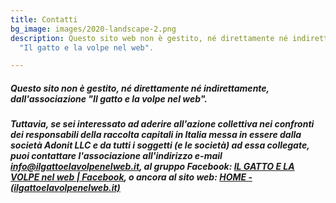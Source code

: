 ```yaml
---
title: Contatti
bg_image: images/2020-landscape-2.png
description: Questo sito web non è gestito, né direttamente né indirettamente, dall'associazione
  "Il gatto e la volpe nel web".

---
```

##### Questo sito non è gestito, né direttamente né indirettamente, dall'associazione "Il gatto e la volpe nel web".

##### Tuttavia, se sei interessato ad aderire all'azione collettiva nei confronti dei responsabili della raccolta capitali in Italia messa in essere dalla società Adonit LLC e da tutti i soggetti (e le società) ad essa collegate, puoi contattare l'associazione all'indirizzo e-mail info@ilgattoelavolpenelweb.it, al gruppo Facebook: [IL GATTO E LA VOLPE nel web | Facebook](https://www.facebook.com/groups/188589982031666), o ancora al sito web: [HOME - (ilgattoelavolpenelweb.it)](https://www.ilgattoelavolpenelweb.it/)
